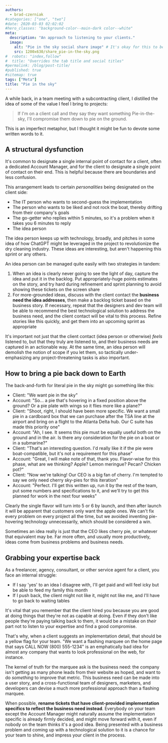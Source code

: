```yaml
---
authors:
  - brad-czerniak
#categories: ["one", "two"]
#date: 2020-03-03 02:02:02
#hero_classes: "background-color--main-dark color--white"
meta:
  description: "An approach to listening to your clients."
  image:
    alt: "Pie in the sky social share image" # It's okay for this to be empty if the image is decorative
    src: 1200x630/share_pie-in-the-sky.png
#  robots: "index,follow"
#  title: "Overrides the tab title and social titles"
#permalink: /blog/post-title/
#published: true
#sitemap: true
tags: ["Meta"]
title: "Pie in the sky"
---
```


A while back, in a team meeting with a subcontracting client, I distilled the idea of some of the value I feel I bring to
projects:

> If I'm on a client call and they say they want something Pie-in-the-sky, I'll compromise them down to pie on the ground.

This is an imperfect metaphor, but I thought it might be fun to devote some written words to it.

## A structural dysfunction

It's common to designate a single internal point of contact for a client, often a dedicated Account Manager, and for the
client to designate a single point of contact on their end. This is helpful because there are boundaries and less confusion.

This arrangement leads to certain _personalities_ being designated on the client side:

  * The IT person who wants to second-guess the implementation
  * The person who wants to be liked and not rock the boat, thereby drifting from their company's goals
  * The go-getter who replies within 5 minutes, so it's a problem when it takes you 6 minutes to reply
  * The idea person

The idea person keeps up with technology, broadly, and pitches in some idea of how ChatGPT might be leveraged in the project
to revolutionize the dry cleaning industry. These ideas are interesting, but aren't happening this sprint or any others.

An idea person can be managed quite easily with two strategies in tandem:

  1. When an idea is clearly never going to see the light of day, capture the idea and put it in the backlog. Put appropriately-huge
    points estimates on the story, and try hard during refinement and sprint planning to avoid showing these tickets on
    the screen share
  2. For more-grounded ideas, discuss with the client contact the **business need the idea addresses**, then make a backlog
    ticket based on the business story. If necessary, repeat that the designers and dev team will be able to recommend the
    best technological solution to address the business need, and the client contact will be vital to this process. Refine
    stories like this quickly, and get them into an upcoming sprint as appropriate

It's important not just that the client contact (idea person or otherwise) _feels_ listened to, but that they truly are
listened to, and their business needs are captured in an actionable way. At the same time, an idea person will demolish
the notion of scope if you let them, so tactically under-emphasizing any project-threatening tasks is also important.

## How to bring a pie back down to Earth

The back-and-forth for literal pie in the sky might go something like this:

  * Client: "We want pie in the sky"
  * Account: "So... a pie that's hovering in a fixed position above the ground? Or a pie plate with wings so it flies more like a plane?"
  * Client: "Shoot, right, I should have been more specific. We want a small pie in a cardboard box that we can purchase
    after the TSA line at the airport and bring on a flight to the Atlanta Delta hub. Our C suite has made this priority one"
  * Account: "Ah, I see. It seems this pie must be equally useful both on the ground and in the air. Is there any consideration
    for the pie on a boat or in a submarine?"
  * Client: "That's an interesting question. I'd really like it if the pie were boat-compatible, but it's not a requirement
    for this phase"
  * Account: "Great, I will make note of that, thank you. Flavor-wise for this phase, what are we thinking? Apple? Lemon
    meringue? Pecan? Chicken pot?"
  * Client: "Now we're talking! Our CEO is a big fan of cherry. I'm tempted to say we only need cherry sky-pies for this iteration"
  * Account: "Perfect. I'll get this written up, run it by the rest of the team, put some numbers and specifications to it,
    and we'll try to get this planned for work in the next four weeks"

Clearly the single flavor will turn into 5 or 6 by launch, and then after launch it will be apparent that customers only want
the apple ones. We can't fix every problem on every project all the time, but we avoided inventing pie-hovering technology
unnecessarily, which should be considered a win.

Sometimes an idea really is just that the CEO likes cherry pie, or whatever that equivalent may be. Far more often, and
usually more productively, ideas come from business problems and business needs.

## Grabbing your expertise back

As a freelancer, agency, consultant, or other service agent for a client, you face an internal struggle:

  * If I say 'yes' to an idea I disagree with, I'll get paid and will feel icky but be able to feed my family this month
  * If I push back, the client might not like it, might not like me, and I'll have to go back to waiting tables

It's vital that you remember that the client hired you because you are good at doing things that they're not as capable
at doing. Even if they don't like people they're paying talking back to them, it would be a mistake on _their_ part not
to listen to your expertise and find a good compromise.

That's why, when a client suggests an implementation detail, that should be a yellow flag for your team. "We want a flashing
marquee on the home page that says CALL NOW (800) 555-1234" is an emphatically bad idea for almost any company that wants
to look professional on the web, for instance.

The kernel of truth for the marquee ask is the business need: the company isn't getting as many phone leads from their website
as hoped, and want to do _something_ to improve that metric. This business need can be made into a user story, and a cross-functional
team of designers, marketers, and developers can devise a much more professional approach than a flashing marquee.

When possible, **rename tickets that have client-provided implementation specifics to reflect the business need instead**.
Everybody on your team except the Account Manager might naturally assume the implementation specific is already firmly
decided, and might move forward with it, even if nobody on the team thinks it's a good idea. Being presented with a business
problem and coming up with a technological solution to it is a chance for your team to shine, and impress your client in
the process.
